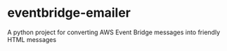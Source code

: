 # eventbridge-emailer
A python project for converting AWS Event Bridge messages into friendly HTML messages
